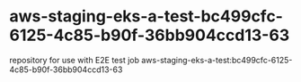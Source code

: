 # aws-staging-eks-a-test-bc499cfc-6125-4c85-b90f-36bb904ccd13-63
repository for use with E2E test job aws-staging-eks-a-test:bc499cfc-6125-4c85-b90f-36bb904ccd13-63

